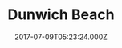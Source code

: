 ---
date: 2017-07-09T05:23:24.000Z
title: Dunwich Beach
latitude: 52.278416393022255
longitude: 1.6328619362869954
category: checkin
---